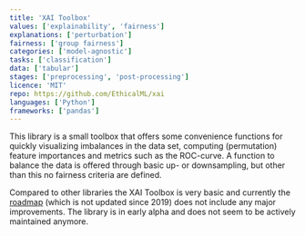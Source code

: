 ```yaml
---
title: 'XAI Toolbox'
values: ['explainability', 'fairness']
explanations: ['perturbation']
fairness: ['group fairness']
categories: ['model-agnostic']
tasks: ['classification']
data: ['tabular']
stages: ['preprocessing', 'post-processing']
licence: 'MIT'
repo: https://github.com/EthicalML/xai
languages: ['Python']
frameworks: ['pandas']
---
```


This library is a small toolbox that offers some convenience functions for quickly visualizing imbalances in the data set, computing (permutation) feature importances and metrics such as the ROC-curve.
A function to balance the data is offered through basic up- or downsampling, but other than this no fairness criteria are defined.

Compared to other libraries the XAI Toolbox is very basic and currently the [roadmap](https://github.com/EthicalML/xai/blob/master/ROADMAP.md) (which is not updated since 2019) does not include any major improvements.
The library is in early alpha and does not seem to be actively maintained anymore.
